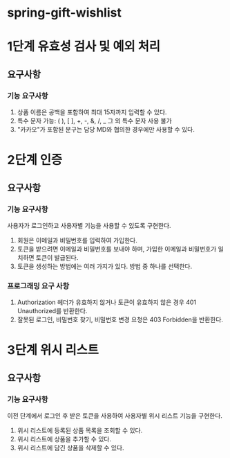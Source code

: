 # spring-gift-wishlist
# 1단계 유효성 검사 및 예외 처리

## 요구사항
### 기능 요구사항
1. 상품 이름은 공백을 포함하여 최대 15자까지 입력할 수 있다.
2. 특수 문자
   가능: ( ), [ ], +, -, &, /, _
   그 외 특수 문자 사용 불가
3. "카카오"가 포함된 문구는 담당 MD와 협의한 경우에만 사용할 수 있다.

# 2단계 인증

## 요구사항
### 기능 요구사항
사용자가 로그인하고 사용자별 기능을 사용할 수 있도록 구현한다.
1. 회원은 이메일과 비밀번호를 입력하여 가입한다.
2. 토큰을 받으려면 이메일과 비밀번호를 보내야 하며, 가입한 이메일과 비밀번호가 일치하면 토큰이 발급된다.
3. 토큰을 생성하는 방법에는 여러 가지가 있다. 방법 중 하나를 선택한다.

### 프로그래밍 요구 사항
1. Authorization 헤더가 유효하지 않거나 토큰이 유효하지 않은 경우 401 Unauthorized를 반환한다.
2. 잘못된 로그인, 비밀번호 찾기, 비밀번호 변경 요청은 403 Forbidden을 반환한다.

# 3단계 위시 리스트

## 요구사항
### 기능 요구사항
이전 단계에서 로그인 후 받은 토큰을 사용하여 사용자별 위시 리스트 기능을 구현한다.
1. 위시 리스트에 등록된 상품 목록을 조회할 수 있다.
2. 위시 리스트에 상품을 추가할 수 있다.
3. 위시 리스트에 담긴 상품을 삭제할 수 있다.
